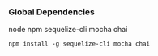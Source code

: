 ### Global Dependencies
node
npm
sequelize-cli
mocha
chai

~~~~ 
npm install -g sequelize-cli mocha chai
~~~~